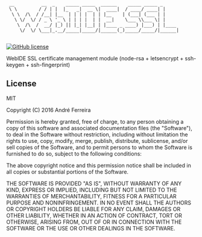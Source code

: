 ``` 
 __          __  _    _____ _____  ______    _____ _____ _      
 \ \        / / | |  |_   _|  __ \|  ____|  / ____/ ____| |     
  \ \  /\  / /__| |__  | | | |  | | |__    | (___| (___ | |     
   \ \/  \/ / _ \ '_ \ | | | |  | |  __|    \___ \\___ \| |     
    \  /\  /  __/ |_) || |_| |__| | |____ _ ____) |___) | |____ 
     \/  \/ \___|_.__/_____|_____/|______(_)_____/_____/|______|                                                                                                                        
                                                                                                                                                                                                                   
```                                                                                                                                                 

[![GitHub license](https://img.shields.io/badge/license-MIT-blue.svg)](https://raw.githubusercontent.com/jsrun/wi.core.ssl/master/LICENSE)

WebIDE SSL certificate management module (node-rsa + letsencrypt + ssh-keygen + ssh-fingerprint)

## License

  MIT
  
  Copyright (C) 2016 André Ferreira

  Permission is hereby granted, free of charge, to any person obtaining a copy of this software and associated documentation files (the "Software"), to deal in the Software without restriction, including without limitation the rights to use, copy, modify, merge, publish, distribute, sublicense, and/or sell copies of the Software, and to permit persons to whom the Software is furnished to do so, subject to the following conditions:

  The above copyright notice and this permission notice shall be included in all copies or substantial portions of the Software.

  THE SOFTWARE IS PROVIDED "AS IS", WITHOUT WARRANTY OF ANY KIND, EXPRESS OR IMPLIED, INCLUDING BUT NOT LIMITED TO THE WARRANTIES OF MERCHANTABILITY, FITNESS FOR A PARTICULAR PURPOSE AND NONINFRINGEMENT. IN NO EVENT SHALL THE AUTHORS OR COPYRIGHT HOLDERS BE LIABLE FOR ANY CLAIM, DAMAGES OR OTHER LIABILITY, WHETHER IN AN ACTION OF CONTRACT, TORT OR OTHERWISE, ARISING FROM, OUT OF OR IN CONNECTION WITH THE SOFTWARE OR THE USE OR OTHER DEALINGS IN THE SOFTWARE.
